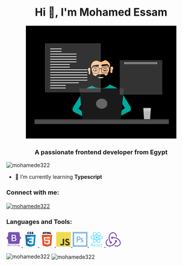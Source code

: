 <h1 align="center">Hi 👋, I'm Mohamed Essam</h1>
<div align="center"> <img height="300" src="https://raw.githubusercontent.com/AbdlrahmanSaberAbdo/AbdlrahmanSaberAbdo/main/thoughtworks-gif_dribbble.gif"/> </div>

<h3 align="center">A passionate frontend developer from Egypt</h3>

<p align="left"> <img src="https://komarev.com/ghpvc/?username=mohamede322&label=Profile%20views&color=0e75b6&style=flat" alt="mohamede322" /> </p>

- 🌱 I’m currently learning **Typescript**

<h3 align="left">Connect with me:</h3>
<p align="left">
<a href="https://linkedin.com/in/mohamede322" target="blank"><img align="center" src="https://raw.githubusercontent.com/rahuldkjain/github-profile-readme-generator/master/src/images/icons/Social/linked-in-alt.svg" alt="mohamede322" height="30" width="40" /></a>
</p>

<h3 align="left">Languages and Tools:</h3>
<p align="left"> <a href="https://getbootstrap.com" target="_blank" rel="noreferrer"> <img src="https://raw.githubusercontent.com/devicons/devicon/master/icons/bootstrap/bootstrap-plain-wordmark.svg" alt="bootstrap" width="40" height="40"/> </a> <a href="https://www.w3schools.com/css/" target="_blank" rel="noreferrer"> <img src="https://raw.githubusercontent.com/devicons/devicon/master/icons/css3/css3-original-wordmark.svg" alt="css3" width="40" height="40"/> </a> <a href="https://www.w3.org/html/" target="_blank" rel="noreferrer"> <img src="https://raw.githubusercontent.com/devicons/devicon/master/icons/html5/html5-original-wordmark.svg" alt="html5" width="40" height="40"/> </a> <a href="https://developer.mozilla.org/en-US/docs/Web/JavaScript" target="_blank" rel="noreferrer"> <img src="https://raw.githubusercontent.com/devicons/devicon/master/icons/javascript/javascript-original.svg" alt="javascript" width="40" height="40"/> </a> <a href="https://www.photoshop.com/en" target="_blank" rel="noreferrer"> <img src="https://raw.githubusercontent.com/devicons/devicon/master/icons/photoshop/photoshop-line.svg" alt="photoshop" width="40" height="40"/> </a> <a href="https://reactjs.org/" target="_blank" rel="noreferrer"> <img src="https://raw.githubusercontent.com/devicons/devicon/master/icons/react/react-original-wordmark.svg" alt="react" width="40" height="40"/> </a> <a href="https://redux.js.org" target="_blank" rel="noreferrer"> <img src="https://raw.githubusercontent.com/devicons/devicon/master/icons/redux/redux-original.svg" alt="redux" width="40" height="40"/> </a> </p>

<p><img align="left" src="https://github-readme-stats.vercel.app/api/top-langs?username=mohamede322&show_icons=true&locale=en&layout=compact" alt="mohamede322" /></p>

<p>&nbsp;<img align="center" src="https://github-readme-stats.vercel.app/api?username=mohamede322&show_icons=true&locale=en" alt="mohamede322" /></p>
